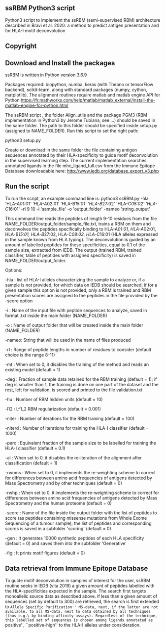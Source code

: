 ## ssRBM Python3 script ##

Python3 script to implement the ssRBM (semi-supervised RBM) architecture described in Bravi et al. 2020: a method to predict antigen presentation and for HLA-I motif deconvolution 

## Copyright ##


## Download and Install the packages ## 

ssRBM is written in Python version 3.6.9

Packages required: biopython, numba, keras (with Theano or tensorFlow backend), scikit-learn, along with standard packages (numpy, cython, matplotlib).
The alignment routines require matlab and matlab engine API for Python https://fr.mathworks.com/help/matlab/matlab_external/install-the-matlab-engine-for-python.html


The ssRBM script , the folder Align_utils and the package PGM3 (RBM implementation in Python3 by Jerome Tubiana, see ...) should be saved in the same folder. 
The path to this folder should be  specified inside setup.py (assigned to NAME_FOLDER). Run this script to set the right path:

python3 setup.py


Create or download in the same folder the file containing antigen sequences annotated by their HLA-specificity to guide motif deconvolution in the supervised 
learning step. The current implementation searches annotated ligands in the file mhc_ligand_full.csv from the Immune Epitope Database downloadable here:
http://www.iedb.org/database_export_v3.php


## Run the script ##

To run the script, an example command line is: 
python3 ssRBM.py -hla 'HLA-A*01:01' 'HLA-A*02:01' 'HLA-B*15:01' 'HLA-B*27:02' 'HLA-C*08:02' 'HLA-C*16:01' -rl 9 10 -i 'sample_file' -o 'output_folder' -nameo 'string_output'

This command line reads the peptides of length 9-10 residues from the file NAME_FOLDER/output_folder/sample_file.txt, trains a RBM on them and deconvolves the peptides specifically binding to HLA-A*01:01, HLA-A*02:01, HLA-B*15:01, HLA-B*27:02, HLA-C*08:02, HLA-C*16:01 (HLA alleles expressed in the sample known from HLA typing). The deconvolution is guided by an amount of labelled peptides for these specificities, equal to 0.1 of the sample size, extracted from IEDB. The output (trained RBM, trained classifier, table of peptides with assigned specificity) is saved in NAME_FOLDER/output_folder. 


Options: 

-hla : list of HLA-I alleles characterizing the sample to analyze or, if a sample is not provided, for which data on IEDB should be searched; if for a given sample 
this option is not provided, only a RBM is trained and RBM presentation scores are assigned to the peptides in the file provided by the -score option

-i : Name of the input file with peptide sequences to analyze, saved in format .txt inside the main folder (NAME_FOLDER)

-o : Name of output folder that will be created inside the main folder (NAME_FOLDER)

-nameo: String that will be used in the name of files produced

-rl : Range of peptide lengths in number of residues to consider (default choice is the range 8-11)

-mt : When set to 0, it disables the training of the method and reads an existing model (default = 1)

-deg : Fraction of sample data retained for the RBM training (default = 1); if deg is smaller than 1, the training is done on one part of the dataset and the rest, left for validation, is scored and printed to the file validation.txt  

-hu : Number of RBM hidden units (default = 10)

-l12 : L^1_2 RBM regularization (default = 0.001)

-niter : Number of iterations for the RBM training (default = 100)

-niterd : Number of iterations for training the HLA-I classifier (default = 1000)

-perc : Equivalent fraction of the sample size to be labelled for training the HLA-I classifier (default = 0.1)

-al : When set to 0, it disables the re-iteration of the alignment after classification (default = 1)

-rwnms : When set to 0, it implements the re-weighting scheme to correct for differences between amino acid frequencies of antigens detected by Mass Spectrometry and by other techniques (default = 0)

-rwhp :  When set to 0, it implements the re-weighting scheme to correct for differences between amino acid frequencies of antigens detected by Mass Spectrometry and the human proteome (default = 0)

-score : Name of the file inside the output folder with the list of peptides to score (as peptides containing missense mutations from Whole Exome Sequencing of a tumour sample); the list of peptides and corresponding scores is saved in a subfolder 'scoring' (default = 0)

-gen : It generates 10000 synthetic peptides of each HLA specificity (default = 0) and saves them into the subfolder 'Generative'

-fig : It prints motif figures (default = 0)


## Data retrieval from Immune Epitope Database ###

To guide motif deconvolution in samples of interest for the user, ssRBM routine seeks in IEDB (vita 2019) a given amount of 
peptides labelled with the HLA-specificities expected in the sample. The search first targets monoallelic source data as described above. If less than a given amount of sequences (set by default to 300) are retrieved, the search is first extended to ``Allele Specific Purification'' MS-data, next, if the latter are not available, to all MS-data, next to data obtained by all techniques (thus e.g.\ by binding affinity assays). Regardless of the technique, this labelled set of sequences is chosen among ligands annotated as ``positive'', ``positive-high'' to the HLA-I alleles under consideration.

